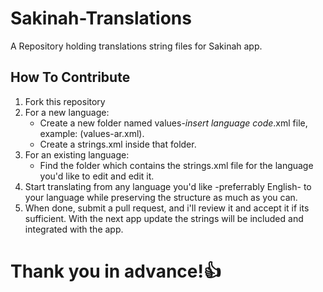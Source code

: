 # Sakinah-Translations
A Repository holding translations string files for Sakinah app.

## How To Contribute
1. Fork this repository
1. For a new language:
   - Create a new folder named values-*insert language code*.xml file, example: (values-ar.xml).
   - Create a strings.xml inside that folder.
1. For an existing language:
   - Find the folder which contains the strings.xml file for the language you'd like to edit and edit it.
1. Start translating from any language you'd like -preferrably English- to your language while preserving the structure as much as you can.
1. When done, submit a pull request, and i'll review it and accept it if its sufficient. With the next app update the strings will be included and integrated with the app.

# Thank you in advance!👍
